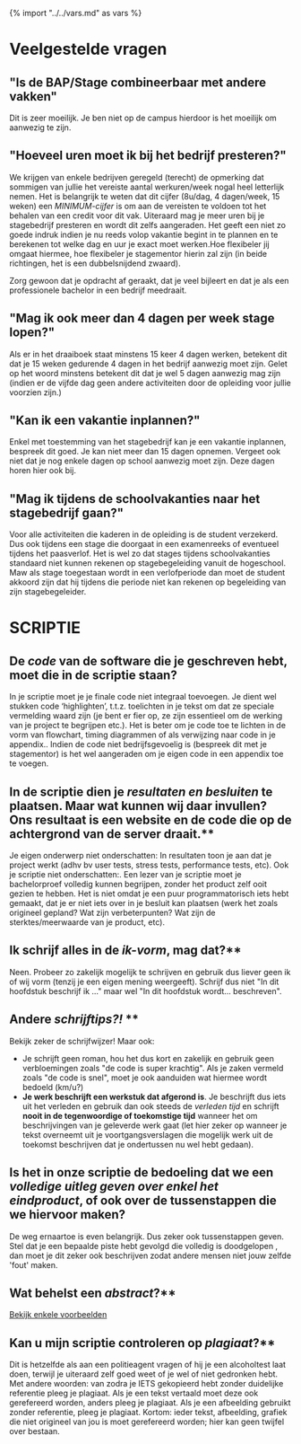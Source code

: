 {% import "../../vars.md" as vars %}

# Veelgestelde vragen

## "Is de BAP/Stage combineerbaar met andere vakken"
Dit is zeer moeilijk. Je ben niet op de campus hierdoor is het moeilijk om aanwezig te zijn.

## "Hoeveel uren moet ik bij het bedrijf presteren?"
We krijgen van enkele bedrijven geregeld (terecht) de opmerking dat sommigen van jullie het vereiste aantal werkuren/week nogal heel letterlijk nemen.  Het is belangrijk te weten dat dit cijfer (8u/dag, 4 dagen/week, 15 weken) een *MINIMUM-cijfer* is om aan de vereisten te voldoen tot het behalen van een credit voor dit vak. Uiteraard mag je meer uren bij je stagebedrijf presteren en wordt dit zelfs aangeraden. Het geeft een niet zo goede indruk indien je nu reeds volop vakantie begint in te plannen en te berekenen tot welke dag en uur je exact moet werken.Hoe flexibeler jij omgaat hiermee, hoe flexibeler je  stagementor hierin zal zijn (in beide richtingen, het is een dubbelsnijdend zwaard).

Zorg gewoon dat je opdracht af geraakt, dat je veel bijleert en dat je als een professionele bachelor in een bedrijf meedraait.

## "Mag ik ook meer dan 4 dagen per week stage lopen?" 
Als er in het draaiboek staat minstens 15 keer 4 dagen werken, betekent dit dat je 15 weken gedurende 4 dagen in het bedrijf aanwezig moet zijn. Gelet op het woord minstens betekent dit dat je wel 5 dagen aanwezig mag zijn (indien er de vijfde dag geen andere activiteiten door de opleiding voor jullie voorzien zijn.)

## "Kan ik een vakantie inplannen?"
Enkel met toestemming van het stagebedrijf kan je een vakantie inplannen, bespreek dit goed. Je kan niet meer dan 15 dagen opnemen. Vergeet ook niet dat je nog enkele dagen op school aanwezig moet zijn. Deze dagen horen hier ook
bij.

## "Mag ik tijdens de schoolvakanties naar het stagebedrijf gaan?"
Voor alle activiteiten die kaderen in de opleiding is de student verzekerd. Dus ook tijdens een stage die doorgaat in een examenreeks of eventueel tijdens het paasverlof. Het is wel zo dat stages tijdens schoolvakanties standaard niet kunnen rekenen op stagebegeleiding vanuit de hogeschool. Maw als stage toegestaan wordt in een verlofperiode dan moet de student akkoord zijn dat hij tijdens die periode niet kan rekenen op begeleiding van zijn stagebegeleider.

# SCRIPTIE


## De *code* van de software die je geschreven hebt, moet die in de scriptie staan?
In je scriptie moet je je finale code niet integraal toevoegen. Je dient wel  stukken code ‘highlighten’, t.t.z. toelichten in je tekst om dat ze speciale vermelding waard zijn (je bent er fier op, ze zijn essentieel om de werking van je project te begrijpen etc.). Het is beter om je code toe te lichten in de vorm van flowchart, timing diagrammen of als verwijzing naar code in je appendix.. Indien de code niet bedrijfsgevoelig is (bespreek dit met je stagementor) is het wel aangeraden om je eigen code in een appendix toe te voegen.

## In de scriptie dien je *resultaten en besluiten* te plaatsen. Maar wat kunnen wij daar invullen? Ons resultaat is een website en de code die op de achtergrond van de server draait.**
Je eigen onderwerp niet onderschatten: In resultaten toon je aan dat je project werkt (adhv bv user tests, stress tests, performance tests, etc). Ook je scriptie niet onderschatten:. Een lezer van je scriptie moet je bachelorproef volledig kunnen begrijpen, zonder het product zelf ooit gezien te hebben. Het is niet omdat je een puur programmatorisch iets hebt gemaakt, dat je er niet iets over in je besluit kan plaatsen (werk het zoals origineel gepland? Wat zijn verbeterpunten? Wat zijn de sterktes/meerwaarde van je product, etc).

##  Ik schrijf alles in de *ik-vorm*, mag dat?**
Neen. Probeer zo zakelijk mogelijk te schrijven en gebruik dus liever geen ik of wij vorm (tenzij je een eigen mening weergeeft). Schrijf dus niet "In dit hoofdstuk beschrijf ik ..." maar wel "In dit hoofdstuk wordt... beschreven".

## Andere *schrijftips?!* **
Bekijk zeker de schrijfwijzer! Maar ook:
* Je schrijft geen roman, hou het dus kort en zakelijk en gebruik geen   verbloemingen zoals "de code is super krachtig". Als je zaken vermeld zoals   "de code is snel", moet je ook aanduiden wat hiermee wordt bedoeld (km/u?)
* **Je werk beschrijft een werkstuk dat afgerond is**. Je beschrijft dus iets   uit het verleden en gebruik dan ook steeds de *verleden tijd* en schrijft   **nooit in de tegenwoordige of toekomstige tijd** wanneer het om beschrijvingen   van je geleverde werk gaat (let hier zeker op wanneer je tekst overneemt uit je voortgangsverslagen die mogelijk werk uit de toekomst beschrijven dat je ondertussen nu wel hebt gedaan).

## Is het in onze scriptie de bedoeling dat we een *volledige uitleg geven over enkel het eindproduct*, of ook over de tussenstappen die we hiervoor maken?
De weg ernaartoe is even belangrijk. Dus zeker ook tussenstappen geven. Stel dat je een bepaalde piste hebt gevolgd die volledig is doodgelopen , dan moet je dit zeker ook beschrijven zodat andere mensen niet jouw zelfde 'fout' maken.

## Wat behelst een *abstract*?**
[Bekijk enkele voorbeelden](https://writing.wisc.edu/Handbook/presentations_abstracts_examples.html)

## Kan u mijn scriptie controleren op *plagiaat*?**
Dit is hetzelfde als aan een politieagent vragen of hij je een alcoholtest laat doen, terwijl je uiteraard zelf goed weet of je wel of niet gedronken hebt. Met andere woorden: van zodra je IETS gekopieerd hebt zonder duidelijke referentie pleeg je plagiaat. Als je een tekst vertaald moet deze ook gerefereerd worden, anders pleeg je plagiaat. Als je een afbeelding gebruikt zonder referentie, pleeg je plagiaat. Kortom: ieder tekst, afbeelding, grafiek die niet origineel van jou is moet gerefereerd worden; hier kan geen twijfel over bestaan.